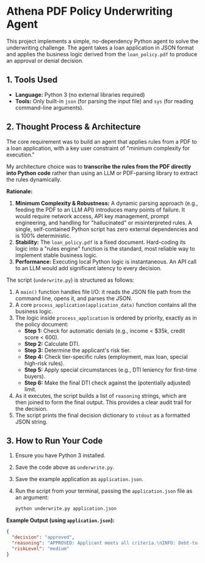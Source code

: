 # Athena PDF Policy Underwriting Agent

This project implements a simple, no-dependency Python agent to solve the underwriting challenge. The agent takes a loan application in JSON format and applies the business logic derived from the `loan_policy.pdf` to produce an approval or denial decision.

## 1. Tools Used

* **Language:** Python 3 (no external libraries required)
* **Tools:** Only built-in `json` (for parsing the input file) and `sys` (for reading command-line arguments).

## 2. Thought Process & Architecture

The core requirement was to build an agent that applies rules from a PDF to a loan application, with a key user constraint of "minimum complexity for execution."

My architecture choice was to **transcribe the rules from the PDF directly into Python code** rather than using an LLM or PDF-parsing library to extract the rules dynamically.

**Rationale:**

1.  **Minimum Complexity & Robustness:** A dynamic parsing approach (e.g., feeding the PDF to an LLM API) introduces many points of failure. It would require network access, API key management, prompt engineering, and handling for "hallucinated" or misinterpreted rules. A single, self-contained Python script has zero external dependencies and is 100% deterministic.
2.  **Stability:** The `loan_policy.pdf` is a fixed document. Hard-coding its logic into a "rules engine" function is the standard, most reliable way to implement stable business logic.
3.  **Performance:** Executing local Python logic is instantaneous. An API call to an LLM would add significant latency to every decision.

The script (`underwrite.py`) is structured as follows:

1.  A `main()` function handles file I/O: it reads the JSON file path from the command line, opens it, and parses the JSON.
2.  A core `process_application(application_data)` function contains all the business logic.
3.  The logic inside `process_application` is ordered by priority, exactly as in the policy document:
    * **Step 1:** Check for automatic denials (e.g., income < $35k, credit score < 600).
    * **Step 2:** Calculate DTI.
    * **Step 3:** Determine the applicant's risk tier.
    * **Step 4:** Check tier-specific rules (employment, max loan, special high-risk rules).
    * **Step 5:** Apply special circumstances (e.g., DTI leniency for first-time buyers).
    * **Step 6:** Make the final DTI check against the (potentially adjusted) limit.
4.  As it executes, the script builds a list of `reasoning` strings, which are then joined to form the final output. This provides a clear audit trail for the decision.
5.  The script prints the final decision dictionary to `stdout` as a formatted JSON string.

## 3. How to Run Your Code

1.  Ensure you have Python 3 installed.
2.  Save the code above as `underwrite.py`.
3.  Save the example application as `application.json`.
4.  Run the script from your terminal, passing the `application.json` file as an argument:

    ```bash
    python underwrite.py application.json
    ```

**Example Output (using `application.json`):**

```json
{
  "decision": "approved",
  "reasoning": "APPROVED: Applicant meets all criteria.\nINFO: Debt-to-Income (DTI) calculated at 29.6%. [cite: 36, 40]\nINFO: Credit score 690 qualifies for Tier 2 (Medium Risk). [cite: 12]\nPASS: Employment history of 18 months meets the 18-month requirement. [cite: 10, 16, 25, 33]\nPASS: Requested amount $250,000.00 is within the $350,000.00 maximum. [cite: 8, 14, 23]\nPASS: DTI of 29.6% is within the 30.0% limit. [cite: 7, 13, 21]",
  "riskLevel": "medium"
}